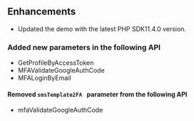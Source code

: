 ## Enhancements 

- Updated the demo with the latest PHP SDK11.4.0 version.

### Added new parameters in the following API

- GetProfileByAccessToken
- MFAValidateGoogleAuthCode
- MFALoginByEmail

#### Removed `smsTemplate2FA ` parameter from the following API 
- mfaValidateGoogleAuthCode
